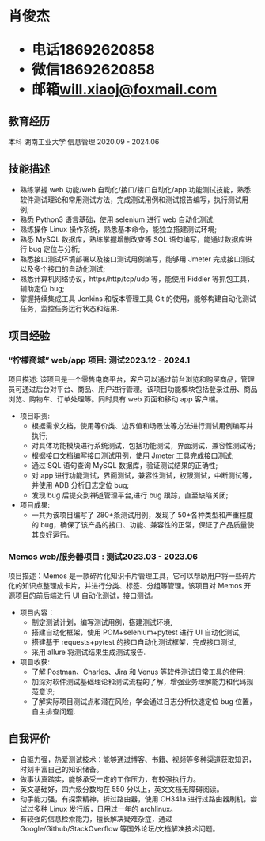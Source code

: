 <h1>
  <span>肖俊杰</span>
  <ul>
    <li><span>电话</span>18692620858</li>
    <li><span>微信</span>18692620858</li>
    <li><span>邮箱</span><a href="mailto:will.xiaoj@foxmail.com">will.xiaoj@foxmail.com</a></li>
  </ul>
</h1>

## 教育经历

本科 湖南工业大学 信息管理 <span class="right">2020.09 - 2024.06</span>

## 技能描述

- 熟练掌握 web 功能/web 自动化/接口/接口自动化/app 功能测试技能，熟悉软件测试理论和常用测试方法，完成测试用例和测试报告编写，执行测试用例;
- 熟悉 Python3 语言基础，使用 selenium 进行 web 自动化测试;
- 熟练操作 Linux 操作系统，熟悉基本命令，能独立搭建测试环境;
- 熟悉 MySQL 数据库，熟练掌握增删改查等 SQL 语句编写，能通过数据库进行 bug 定位与分析;
- 熟悉接口测试环境部署以及接口测试用例编写，能够用 Jmeter 完成接口测试以及多个接口的自动化测试;
- 熟悉计算机网络协议，https/http/tcp/udp 等，能使用 Fiddler 等抓包工具，辅助定位 bug;
- 掌握持续集成工具 Jenkins 和版本管理工具 Git 的使用，能够构建自动化测试任务，监控任务运行状态和结果.

## 项目经验

### “柠檬商城” web/app 项目<span class="role">:&nbsp;测试</span><span class="right">2023.12 - 2024.1</span>

项目描述: 该项目是一个零售电商平台，客户可以通过前台浏览和购买商品，管理员可通过后台对平台、商品、用户进行管理。该项目功能模块包括登录注册、商品浏览、购物车、订单处理等。同时具有 web 页面和移动 app 客户端。

- 项目职责:
  - 根据需求文档，使用等价类、边界值和场景法等方法进行测试用例编写并执行;
  - 对具体功能模块进行系统测试，包括功能测试，界面测试，兼容性测试等;
  - 根据接口文档编写接口测试用例，使用 Jmeter 工具完成接口测试;
  - 通过 SQL 语句查询 MySQL 数据库，验证测试结果的正确性;
  - 对 app 进行功能测试，界面测试，兼容性测试，权限测试，中断测试等，并使用 ADB 分析日志定位 bug;
  - 发现 bug 后提交到禅道管理平台,进行 bug 跟踪，直至缺陷关闭;
- 项目成果:
  - 一共为该项目编写了 280+条测试用例，发现了 50+各种类型和严重程度的 bug，确保了该产品的接口、功能、兼容性的正常，保证了产品质量使其良好运行。

### Memos web/服务器项目 <span class="role">:&nbsp;测试</span><span class="right">2023.03 - 2023.06</span>

项目描述：Memos 是一款碎片化知识卡片管理工具，它可以帮助用户将一些碎片化的知识点整理成卡片，并进行分类、标签、分组等管理。该项目对 Memos 开源项目的前后端进行 UI 自动化测试，接口测试。

- 项目内容：
  - 制定测试计划，编写测试用例，搭建测试环境,
  - 搭建自动化框架，使用 POM+selenium+pytest 进行 UI 自动化测试,
  - 搭建基于 requests+pytest 的接口自动化测试框架，完成接口测试,
  - 采用 allure 将测试结果生成测试报告.
- 项目收获:
  - 了解 Postman、Charles、Jira 和 Venus 等软件测试日常工具的使用;
  - 加深对软件测试基础理论和测试流程的了解，增强业务理解能力和代码规范意识;
  - 了解实际项目测试点和潜在风险，学会通过日志分析快速定位 bug 位置，自主排查问题.

## 自我评价

- 自驱力强，热爱测试技术：能够通过博客、书籍、视频等多种渠道获取知识，时刻丰富自己的知识储备。
- 做事认真踏实，能够承受一定的工作压力，有较强执行力。
- 英文基础好，四六级分数均在 550 分以上，英文文档无障碍阅读。
- 动手能力强，有探索精神，拆过路由器，使用 CH341a 进行过路由器刷机，尝试过多种 Linux 发行版，日用过一年的 archlinux。
- 有较强的信息检索能力，擅长解决疑难杂症，通过 Google/Github/StackOverflow 等国外论坛/文档解决技术问题。
